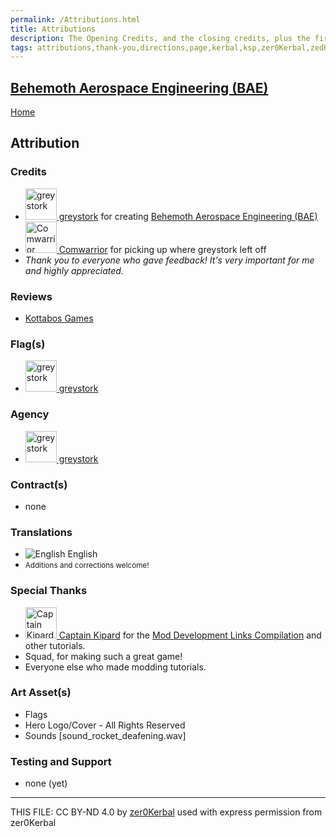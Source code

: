 ```yaml
---
permalink: /Attributions.html
title: Attributions
description: The Opening Credits, and the closing credits, plus the first of two (or is three) end credit scenes
tags: attributions,thank-you,directions,page,kerbal,ksp,zer0Kerbal,zedK
---
```

<!--
Attributions.md v1.6.99.0
Behemoth Aerospace Engineering (BAE)
created: 25 May 2022
updated: 24 May 2023

TEMPLATE: Attributions.md v1.0.9.0
created: 01 Feb 2022
updated: 15 Mar 2023

THIS FILE: CC BY-ND 4.0 by zer0Kerbal -->

<script src="https://kit.fontawesome.com/0ea5493613.js" crossorigin="anonymous"></script>
<i class="fa fa-gear fa-spin fa-3x" style="color: firebrick"></i>
## [Behemoth Aerospace Engineering (BAE)][mod]

[Home](./index.md)

## Attribution

### Credits

<ul>
  <li><a href="https://forum.kerbalspaceprogram.com/index.php?/profile/131085-*/"><img alt="greystork" src="https://kerbal-forum-uploads.s3.us-west-2.amazonaws.com/profile/photo-131085.png" width="50" height="50" > greystork</a> for creating <a href="https://forum.kerbalspaceprogram.com/index.php?/topic/208107-*/" alt="Behemoth Aerospace Engineering (BAE)"> Behemoth Aerospace Engineering (BAE)</a></li>
  <li><a href="https://forum.kerbalspaceprogram.com/index.php?/profile/101751-*/"><img alt="Comwarrior" src="https://kerbal-forum-uploads.s3.us-west-2.amazonaws.com/monthly_2017_02/58967b6e7acda_SpaceKat(smaller).png.dd0c8205a0f91e9ba9ef0693db21201d.thumb.png.253c187538b26b1468595bc91ed087ec.png" width="50" height="50" > Comwarrior</a> for picking up where greystork left off</li>
  <li><i>Thank you to everyone who gave feedback! It's very important for me and highly appreciated.</i></li>
</ul>

### Reviews

* [Kottabos Games](https://www.youtube.com/watch?v=CVAygrQ98AI)

### Flag(s)

<ul>
  <li><a href="https://forum.kerbalspaceprogram.com/index.php?/profile/131085-*/"><img alt="greystork" src="https://kerbal-forum-uploads.s3.us-west-2.amazonaws.com/profile/photo-131085.png" width="50" height="50" > greystork</a></li>
</ul>

### Agency

<ul>
   <li><a href="https://forum.kerbalspaceprogram.com/index.php?/profile/131085-*/"><img alt="greystork" src="https://kerbal-forum-uploads.s3.us-west-2.amazonaws.com/profile/photo-131085.png" width="50" height="50" > greystork</a></li>
</ul>

### Contract(s)

* none

### Translations

<ul>
  <li><img src="https://raw.githubusercontent.com/zer0Kerbal/zer0Kerbal/master/img/EN.png " alt="English" style="zoom:100%;" /> English</li>
  <li><small>Additions and corrections welcome!</small></li>
</ul>

### Special Thanks

<ul>
  <li><a href="https://forum.kerbalspaceprogram.com/index.php?/profile/70516-captainkipard/"><img alt="Captain Kipard" src="https://kerbal-forum-uploads.s3.us-west-2.amazonaws.com/monthly_12_2015/itsame.png.3227b08e54fc9e3eaa0c6c2ad8e9ad07.thumb.png.5d3a3eb0344a23048ea58826e47b9781.png" width="50" height="50" > Captain Kipard</a> for the <a href="https://forum.kerbalspaceprogram.com/index.php?/topic/85372-*/"> Mod Development Links Compilation</a> and other tutorials.</li>
  <li>Squad, for making such a great game!</li>
  <li>Everyone else who made modding tutorials.</li>
</ul>

### Art Asset(s)

* Flags
* Hero Logo/Cover - All Rights Reserved
* Sounds [sound_rocket_deafening.wav]

### Testing and Support

* none (yet)

---

THIS FILE: CC BY-ND 4.0 by [zer0Kerbal](https://github.com/zer0Kerbal)
  used with express permission from zer0Kerbal

[mod]: https://www.curseforge.com/kerbal/ksp-mods/BehemothAerospaceEngineering "Behemoth Aerospace Engineering (BAE)"